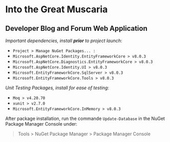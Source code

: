 # Into the Great Muscaria
## Developer Blog and Forum Web Application

*Important dependencies, install **prior** to project launch*:
- `Project > Manage NuGet Packages... :`
- `Microsoft.AspNetCore.Identity.EntityFrameworkCore > v8.0.3`
- `Microsoft.AspNetCore.Diagnostics.EntityFrameworkCore > v8.0.3`
- `Microsoft.AspNetCore.Identity.UI > v8.0.3`
- `Microsoft.EntityFrameworkCore.SqlServer > v8.0.3`
- `Microsoft.EntityFrameworkCore.Tools > v8.0.3`

*Unit Testing Packages, install for ease of testing*:
- `Moq > v4.20.70`
- `xunit > v2.7.0`
- `Microsoft.EntityFrameworkCore.InMemory > v8.0.3`

After package installation, run the commande `Update-Database` in the NuGet Package Manager Console under:
> Tools > NuGet Package Manager > Package Manager Console
